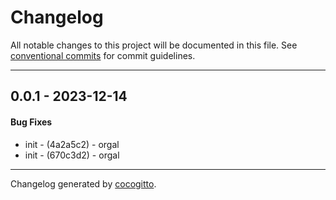 # Changelog
All notable changes to this project will be documented in this file. See [conventional commits](https://www.conventionalcommits.org/) for commit guidelines.

- - -
## 0.0.1 - 2023-12-14
#### Bug Fixes
- init - (4a2a5c2) - orgal
- init - (670c3d2) - orgal
- - -

Changelog generated by [cocogitto](https://github.com/cocogitto/cocogitto).